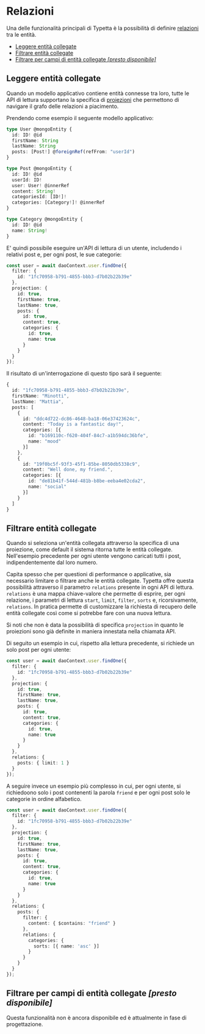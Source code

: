 # Relazioni

Una delle funzionalità principali di Typetta è la possibilità di definire [relazioni](../data-model/relations.md) tra le entità. 

  - [Leggere entità collegate](#leggere-entità-collegate)
  - [Filtrare entità collegate](#filtrare-entità-collegate)
  - [Filtrare per campi di entità collegate *[presto disponibile]*](#filtrare-per-campi-di-entità-collegate-presto-disponibile)

## Leggere entità collegate

Quando un modello applicativo contiene entità connesse tra loro, tutte le API di lettura supportano la specifica di [proiezioni](projections.md) che permettono di navigare il grafo delle relazioni a piacimento. 

Prendendo come esempio il seguente modello applicativo:

```typescript
type User @mongoEntity {
  id: ID! @id
  firstName: String
  lastName: String
  posts: [Post!] @foreignRef(refFrom: "userId")
}

type Post @mongoEntity {
  id: ID! @id
  userId: ID!
  user: User! @innerRef
  content: String!
  categoriesId: [ID!]!
  categories: [Category!]! @innerRef
}

type Category @mongoEntity {
  id: ID! @id
  name: String!
}
```

E' quindi possibile eseguire un'API di lettura di un utente, includendo i relativi post e, per ogni post, le sue categorie:

```typescript
const user = await daoContext.user.findOne({ 
  filter: { 
    id: "1fc70958-b791-4855-bbb3-d7b02b22b39e"
  },
  projection: {
    id: true,
    firstName: true,
    lastName: true,
    posts: {
      id: true,
      content: true,
      categories: {
        id: true,
        name: true
      }
    }
  }
});
```

Il risultato di un'interrogazione di questo tipo sarà il seguente:
```typescript
{
  id: "1fc70958-b791-4855-bbb3-d7b02b22b39e",
  firstName: "Minotti",
  lastName: "Mattia",
  posts: [
    {
      id: "ddc4d722-dc86-4648-ba18-06e37423624c",
      content: "Today is a fantastic day!",
      categories: [{
        id: "b169110c-f620-404f-84c7-a1b594dc36bfe",
        name: "mood"
      }]
    },
    {
      id: "19f0bc5f-93f3-45f1-85be-8050db5338c9",
      content: "Well done, my friend.",
      categories: [{
        id: "de81b41f-544d-481b-b8be-eeba4e02cda2",
        name: "social"
      }]
    }
  ]
}
```

## Filtrare entità collegate

Quando si seleziona un'entità collegata attraverso la specifica di una proiezione, come default il sistema ritorna tutte le entità collegate. Nell'esempio precedente per ogni utente vengono caricati tutti i post, indipendentemente dal loro numero.

Capita spesso che per questioni di performance o applicative, sia necessario limitare o filtrare anche le entità collegate. Typetta offre questa possibilità attraverso il parametro `relations` presente in ogni API di lettura. `relations` è una mappa chiave-valore che permette di esprire, per ogni relazione, i parametri di lettura `start`, `limit`, `filter`, `sorts` e, ricorsivamente, `relations`. In pratica permette di customizzare la richiesta di recupero delle entità collegate così come si potrebbe fare con una nuova lettura.

Si noti che non è data la possibilità di specifica `projection` in quanto le proiezioni sono già definite in maniera innestata nella chiamata API.

Di seguito un esempio in cui, rispetto alla lettura precedente, si richiede un solo post per ogni utente:

```typescript
const user = await daoContext.user.findOne({ 
  filter: { 
    id: "1fc70958-b791-4855-bbb3-d7b02b22b39e"
  },
  projection: {
    id: true,
    firstName: true,
    lastName: true,
    posts: {
      id: true,
      content: true,
      categories: {
        id: true,
        name: true
      }
    }
  },
  relations: {
    posts: { limit: 1 }
  }
});
```

A seguire invece un esempio più complesso in cui, per ogni utente, si richiedoono solo i post contenenti la parola ``friend`` e per ogni post solo le categorie in ordine alfabetico.

```typescript
const user = await daoContext.user.findOne({ 
  filter: { 
    id: "1fc70958-b791-4855-bbb3-d7b02b22b39e"
  },
  projection: {
    id: true,
    firstName: true,
    lastName: true,
    posts: {
      id: true,
      content: true,
      categories: {
        id: true,
        name: true
      }
    }
  },
  relations: {
    posts: { 
      filter: { 
        content: { $contains: "friend" }
      },
      relations: {
        categories: {
          sorts: [{ name: 'asc' }]
        }
      }
    }
  }
});
```

## Filtrare per campi di entità collegate *[presto disponibile]*

Questa funzionalità non è ancora disponibile ed è attualmente in fase di progettazione.